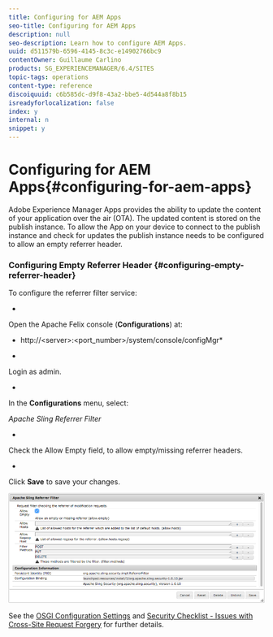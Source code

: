 ```yaml
---
title: Configuring for AEM Apps
seo-title: Configuring for AEM Apps
description: null
seo-description: Learn how to configure AEM Apps.
uuid: d511579b-6596-4145-8c3c-e14902766bc9
contentOwner: Guillaume Carlino
products: SG_EXPERIENCEMANAGER/6.4/SITES
topic-tags: operations
content-type: reference
discoiquuid: c6b585dc-d9f8-43a2-bbe5-4d544a8f8b15
isreadyforlocalization: false
index: y
internal: n
snippet: y
---
```


# Configuring for AEM Apps{#configuring-for-aem-apps}

Adobe Experience Manager Apps provides the ability to update the content of your application over the air (OTA). The updated content is stored on the publish instance. To allow the App on your device to connect to the publish instance and check for updates the publish instance needs to be configured to allow an empty referrer header.

### Configuring Empty Referrer Header {#configuring-empty-referrer-header}

To configure the referrer filter service:

*

  Open the Apache Felix console (**Configurations**) at:  
* http://&lt;server&gt;:&lt;port_number&gt;/system/console/configMgr*

*

  Login as admin.

*

  In the **Configurations** menu, select:

  *Apache Sling Referrer Filter*

*

  Check the Allow Empty field, to allow empty/missing referrer headers.

*

  Click **Save** to save your changes.

![](assets/chlimage_1-66.png)

See the [OSGI Configuration Settings](../../deploying/using/osgi-configuration-settings.md) and [Security Checklist - Issues with Cross-Site Request Forgery](/content/docs/en/aem/6-3/administer/security/crx-security-checklist#Issues%20with%20Cross-Site%20Request%20Forgery) for further details. 
